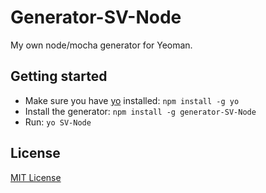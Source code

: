 # Generator-SV-Node

My own node/mocha generator for Yeoman.

## Getting started
- Make sure you have [yo](https://github.com/yeoman/yo) installed:
    `npm install -g yo`
- Install the generator: `npm install -g generator-SV-Node`
- Run: `yo SV-Node`

## License
[MIT License](http://en.wikipedia.org/wiki/MIT_License)
